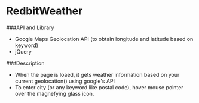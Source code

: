 # RedbitWeather

###API and Library
* Google Maps Geolocation API (to obtain longitude and latitude based on keyword)
* jQuery

###Description
* When the page is loaed, it gets weather information based on your current geolocation() using google's API
* To enter city (or any keyword like postal code), hover mouse pointer over the magnefying glass icon.
